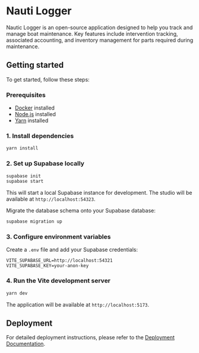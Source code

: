 # Nauti Logger
Nautic Logger is an open-source application designed to help you track and manage boat maintenance. Key features include intervention tracking, associated accounting, and inventory management for parts required during maintenance.

## Getting started

To get started, follow these steps:

### Prerequisites

- [Docker](https://www.docker.com/get-started/) installed
- [Node.js](https://nodejs.org/) installed
- [Yarn](https://yarnpkg.com/getting-started) installed

### 1. Install dependencies

```bash
yarn install
```

### 2. Set up Supabase locally

```bash
supabase init
supabase start
```

This will start a local Supabase instance for development. The studio will be available at `http://localhost:54323`.

Migrate the database schema onto your Supabase database:
```bash
supabase migration up
```

### 3. Configure environment variables

Create a `.env` file and add your Supabase credentials:

```env
VITE_SUPABASE_URL=http://localhost:54321
VITE_SUPABASE_KEY=your-anon-key
```

### 4. Run the Vite development server

```bash
yarn dev
```

The application will be available at `http://localhost:5173`.

## Deployment

For detailed deployment instructions, please refer to the [Deployment Documentation](./docs/deployment.md).
